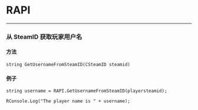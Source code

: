# RAPI


---
### 从 SteamID 获取玩家用户名
<!-- tabs:start -->

#### **方法**

    string GetUsernameFromSteamID(CSteamID steamid)



#### **例子**


    string username = RAPI.GetUsernameFromSteamID(playersteamid);

    RConsole.Log("The player name is " + username);


<!-- tabs:end -->